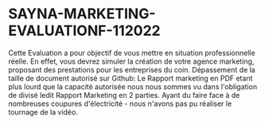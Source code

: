 # SAYNA-MARKETING-EVALUATIONF-112022
Cette Evaluation a pour objectif de vous mettre en situation professionnelle réelle. En effet, vous devrez simuler la création de votre agence marketing, proposant des prestations pour les entreprises du coin. 
Dépassement de la taille de document autorisé sur Github: Le Rapport marketing en PDF etant plus lourd que la capacité autorisée nous nous sommes vu dans l'obligation de divisé ledit Rapport Marketing en 2 parties.
Ayant du faire face à de nombreuses coupures d'électricité - nous n'avons pas pu réaliser le tournage de la vidéo.
